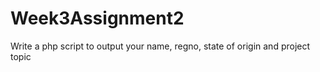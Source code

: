 # Week3Assignment2
Write a php script to output your name, regno, state of origin and project topic 
